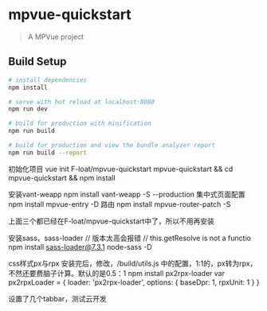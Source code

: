 # mpvue-quickstart

> A MPVue project

## Build Setup

``` bash
# install dependencies
npm install

# serve with hot reload at localhost:8080
npm run dev

# build for production with minification
npm run build

# build for production and view the bundle analyzer report
npm run build --report
```


初始化项目
vue init F-loat/mpvue-quickstart mpvue-quickstart && cd mpvue-quickstart && npm install

安装vant-weapp
npm install vant-weapp -S --production
集中式页面配置
npm install mpvue-entry -D
路由
npm install mpvue-router-patch -S

上面三个都已经在F-loat/mpvue-quickstart中了，所以不用再安装

安装sass，sass-loader // 版本太高会报错 // this.getResolve is not a functio
npm install sass-loader@7.3.1 node-sass -D

css样式px与rpx 安装完后，修改，/build/utils.js 中的配置，1:1的，px转为rpx，不然还要费脑子计算。默认的是0.5：1
npm install px2rpx-loader
var px2rpxLoader = {
    loader: 'px2rpx-loader',
    options: {
      baseDpr: 1,
      rpxUnit: 1
    }
  }

设置了几个tabbar，测试云开发
